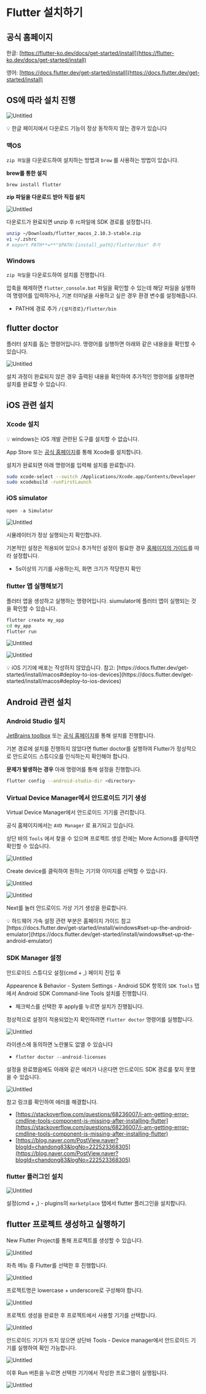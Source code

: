 # Flutter 설치하기

## 공식 홈페이지

한글: [https://flutter-ko.dev/docs/get-started/install](https://flutter-ko.dev/docs/get-started/install)

영어: [https://docs.flutter.dev/get-started/install](https://docs.flutter.dev/get-started/install)

## OS에 따라 설치 진행

![Untitled](flutter-install/0.png)

<aside>
💡 한글 페이지에서 다운로드 기능이 정상 동작하지 않는 경우가 있습니다

</aside>

### 맥OS

`zip 파일`을 다운로드하여 설치하는 방법과 `brew` 를 사용하는 방법이 있습니다.

**brew를 통한 설치**

`brew install flutter`

**zip 파일을 다운로드 받아 직접 설치**

![Untitled](flutter-install/1.png)

다운로드가 완료되면 unzip 후 rc파일에 SDK 경로를 설정합니다.

```bash
unzip ~/Downloads/flutter_macos_2.10.3-stable.zip
vi ~/.zshrc 
# export PATH**=**"$PATH:{install_path}/flutter/bin" 추가
```

### Windows

`zip 파일`을 다운로드하여 설치를 진행합니다.

압축을 해제하면 `flutter_console.bat` 파일을 확인할 수 있는데 해당 파일을 실행하여 명령어를 입력하거나, 기본 터미널을 사용하고 싶은 경우 환경 변수를 설정해줍니다.

- PATH에 경로 추가 `/{설치경로}/flutter/bin`

## flutter doctor

플러터 설치를 돕는 명령어입니다. 명령어를 실행하면 아래와 같은 내용을을 확인할 수 있습니다.

![Untitled](flutter-install/2.png)

설치 과정이 완료되지 않은 경우 출력된 내용을 확인하여 추가적인 명령어를 실행하면 설치를 완료할 수 있습니다.

## iOS 관련 설치

### Xcode 설치

<aside>
💡 windows는 iOS 개발 관련된 도구를 설치할 수 없습니다.

</aside>

App Store 또는 [공식 홈페이지](https://developer.apple.com/kr/xcode/)를 통해 Xcode를 설치합니다.

설치가 완료되면 아래 명령어를 입력해 설치를 완료합니다.

```bash
sudo xcode-select --switch /Applications/Xcode.app/Contents/Developer
sudo xcodebuild -runFirstLaunch
```

### iOS simulator

```java
open -a Simulator
```

![Untitled](flutter-install/3.png)

시뮬레이터가 정상 실행되는지 확인합니다. 

기본적인 설정은 적용되어 있으나 추가적인 설정이 필요한 경우 [홈페이지의 가이드](https://docs.flutter.dev/get-started/install/macos#set-up-the-ios-simulator)를 따라 설정합니다.

- 5s이상의 기기를 사용하는지, 화면 크기가 적당한지 확인

### flutter 앱 실행해보기

플러터 앱을 생성하고 실행하는 명령어입니다. siumulator에 플러터 앱이 실행되는 것을 확인할 수 있습니다.

```bash
flutter create my_app
cd my_app
flutter run
```

![Untitled](flutter-install/4.png)

![Untitled](flutter-install/5.png)

<aside>
💡 iOS 기기에 배포는 작성하지 않았습니다.
참고: [https://docs.flutter.dev/get-started/install/macos#deploy-to-ios-devices](https://docs.flutter.dev/get-started/install/macos#deploy-to-ios-devices)

</aside>

## Android 관련 설치

### Android Studio 설치

[JetBrains toolbox](https://www.jetbrains.com/toolbox-app/) 또는 [공식 홈페이지](https://developer.android.com/studio)를 통해 설치를 진행합니다.

기본 경로에 설치를 진행하지 않았다면 flutter doctor를 실행하여 Flutter가 정상적으로 안드로이드 스튜디오를 인식하는지 확인해야 합니다.

**문제가 발생하는 경우** 아래 명령어를 통해 설정을 진행합니다.

```bash
flutter config --android-studio-dir <directory>
```

### Virtual Device Manager에서 안드로이드 기기 생성

Virtual Device Manager에서 안드로이드 기기를 관리합니다. 

공식 홈페이지에서는 `AVD Manager` 로 표기되고 있습니다.

상단 바의 `Tools` 에서 찾을 수 있으며 프로젝트 생성 전에는 More Actions를 클릭하면 확인할 수 있습니다.

![Untitled](flutter-install/6.png)

Create device를 클릭하여 원하는 기기와 이미지를 선택할 수 있습니다.

![Untitled](flutter-install/7.png)

![Untitled](flutter-install/8.png)

Next를 눌러 안드로이드 가상 기기 생성을 완료합니다.

<aside>
💡 하드웨어 가속 설정 관련 부분은 홈페이지 가이드 참고
[https://docs.flutter.dev/get-started/install/windows#set-up-the-android-emulator](https://docs.flutter.dev/get-started/install/windows#set-up-the-android-emulator)

</aside>

### SDK Manager 설정

안드로이드 스튜디오 설정(cmd + ,) 페이지 진입 후 

Appearence & Behavior - System Settings - Android SDK 항목의 `SDK Tools` 탭에서 Android SDK Command-line Tools 설치를 진행합니다.

- 체크박스를 선택한 후 apply를 누르면 설치가 진행됩니다.

정상적으로 설정이 적용되었는지 확인하려면 `flutter doctor` 명령어를 실행합니다.

![Untitled](flutter-install/9.png)

라이센스에 동의하면 노란불도 없앨 수 있습니다

- `flutter doctor --android-licenses`

설정을 완료했음에도 아래와 같은 에러가 나온다면 안드로이드 SDK 경로를 찾지 못했을 수 있습니다.

![Untitled](flutter-install/10.png)

참고 링크를 확인하여 에러를 해결합니다.

- [https://stackoverflow.com/questions/68236007/i-am-getting-error-cmdline-tools-component-is-missing-after-installing-flutter](https://stackoverflow.com/questions/68236007/i-am-getting-error-cmdline-tools-component-is-missing-after-installing-flutter)
- [https://blog.naver.com/PostView.naver?blogId=chandong83&logNo=222523368305](https://blog.naver.com/PostView.naver?blogId=chandong83&logNo=222523368305)

### flutter 플러그인 설치

![Untitled](flutter-install/11.png)

설정(cmd + ,) - plugins의 `marketplace` 탭에서 flutter 플러그인을 설치합니다.

## flutter 프로젝트 생성하고 실행하기

New Flutter Project를 통해 프로젝트를 생성할 수 있습니다.

![Untitled](flutter-install/12.png)

좌측 메뉴 중 Flutter를 선택한 후 진행합니다.

![Untitled](flutter-install/13.png)

프로젝트명은 lowercase + underscore로 구성해야 합니다. 

![Untitled](flutter-install/14.png)

프로젝트 생성을 완료한 후 프로젝트에서 사용할 기기를 선택합니다.

![Untitled](flutter-install/15.png)

안드로이드 기기가 뜨지 않으면 상단바 Tools - Device manager에서 안드로이드 기기를 실행하여 확인 가능합니다.

![Untitled](flutter-install/16.png)

이후 Run 버튼을 누르면 선택한 기기에서 작성한 프로그램이 실행됩니다.

![Untitled](flutter-install/17.png)